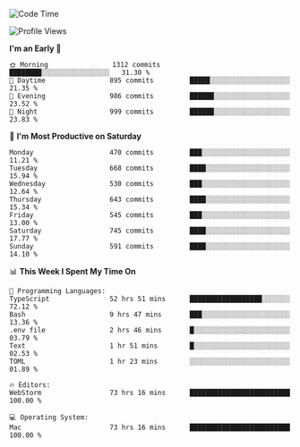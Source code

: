 <!--START_SECTION:waka-->
![Code Time](http://img.shields.io/badge/Code%20Time-2%2C934%20hrs%2014%20mins-blue)

![Profile Views](http://img.shields.io/badge/Profile%20Views-0-blue)

**I'm an Early 🐤** 

```text
🌞 Morning                1312 commits        ████████░░░░░░░░░░░░░░░░░   31.30 % 
🌆 Daytime                895 commits         █████░░░░░░░░░░░░░░░░░░░░   21.35 % 
🌃 Evening                986 commits         ██████░░░░░░░░░░░░░░░░░░░   23.52 % 
🌙 Night                  999 commits         ██████░░░░░░░░░░░░░░░░░░░   23.83 % 
```
📅 **I'm Most Productive on Saturday** 

```text
Monday                   470 commits         ███░░░░░░░░░░░░░░░░░░░░░░   11.21 % 
Tuesday                  668 commits         ████░░░░░░░░░░░░░░░░░░░░░   15.94 % 
Wednesday                530 commits         ███░░░░░░░░░░░░░░░░░░░░░░   12.64 % 
Thursday                 643 commits         ████░░░░░░░░░░░░░░░░░░░░░   15.34 % 
Friday                   545 commits         ███░░░░░░░░░░░░░░░░░░░░░░   13.00 % 
Saturday                 745 commits         ████░░░░░░░░░░░░░░░░░░░░░   17.77 % 
Sunday                   591 commits         ████░░░░░░░░░░░░░░░░░░░░░   14.10 % 
```


📊 **This Week I Spent My Time On** 

```text
💬 Programming Languages: 
TypeScript               52 hrs 51 mins      ██████████████████░░░░░░░   72.12 % 
Bash                     9 hrs 47 mins       ███░░░░░░░░░░░░░░░░░░░░░░   13.36 % 
.env file                2 hrs 46 mins       █░░░░░░░░░░░░░░░░░░░░░░░░   03.79 % 
Text                     1 hr 51 mins        █░░░░░░░░░░░░░░░░░░░░░░░░   02.53 % 
TOML                     1 hr 23 mins        ░░░░░░░░░░░░░░░░░░░░░░░░░   01.89 % 

🔥 Editors: 
WebStorm                 73 hrs 16 mins      █████████████████████████   100.00 % 

💻 Operating System: 
Mac                      73 hrs 16 mins      █████████████████████████   100.00 % 
```


<!--END_SECTION:waka-->

